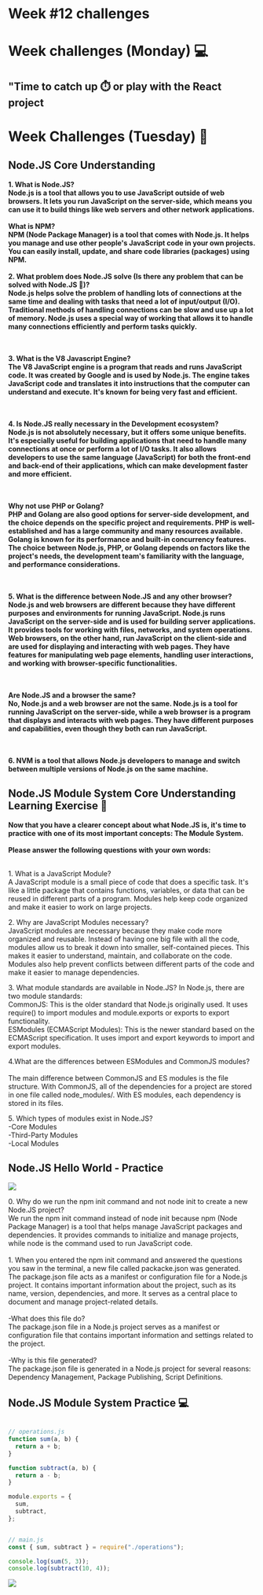 <h1>Week #12 challenges</h1>
<h1>Week challenges (Monday) 💻</h1>
<h2>"Time to catch up ⏱️ or play with the React project</h2>
<b></b>
<h1>Week Challenges (Tuesday) 🐣</h1>
<h2>Node.JS Core Understanding</h2>
<b>1. What is Node.JS?<br>
Node.js is a tool that allows you to use JavaScript outside of web browsers. It lets you run JavaScript on the server-side, which means you can use it to build things like web servers and other network applications.
</b>
<br><br><b>
What is NPM?<br>
NPM (Node Package Manager) is a tool that comes with Node.js. It helps you manage and use other people's JavaScript code in your own projects. You can easily install, update, and share code libraries (packages) using NPM.
</b>
<br><br><b>
2. What problem does Node.JS solve (Is there any problem that can be solved with Node.JS 🤔)?<br>
  Node.js helps solve the problem of handling lots of connections at the same time and dealing with tasks that need a lot of input/output (I/O). Traditional methods of handling connections can be slow and use up a lot of memory. Node.js uses a special way of working that allows it to handle many connections efficiently and perform tasks quickly.
</b>

<br><br><b>
3. What is the V8 Javascript Engine?<br>
The V8 JavaScript engine is a program that reads and runs JavaScript code. It was created by Google and is used by Node.js. The engine takes JavaScript code and translates it into instructions that the computer can understand and execute. It's known for being very fast and efficient.
</b>

<br><br><b>
4. Is Node.JS really necessary in the Development ecosystem?<br>
Node.js is not absolutely necessary, but it offers some unique benefits. It's especially useful for building applications that need to handle many connections at once or perform a lot of I/O tasks. It also allows developers to use the same language (JavaScript) for both the front-end and back-end of their applications, which can make development faster and more efficient.
</b>

<br><br><b>
Why not use PHP or Golang?<br>
PHP and Golang are also good options for server-side development, and the choice depends on the specific project and requirements. PHP is well-established and has a large community and many resources available. Golang is known for its performance and built-in concurrency features. The choice between Node.js, PHP, or Golang depends on factors like the project's needs, the development team's familiarity with the language, and performance considerations.
</b>

<br><br><b>
5. What is the difference between Node.JS and any other browser?<br>
Node.js and web browsers are different because they have different purposes and environments for running JavaScript. Node.js runs JavaScript on the server-side and is used for building server applications. It provides tools for working with files, networks, and system operations. Web browsers, on the other hand, run JavaScript on the client-side and are used for displaying and interacting with web pages. They have features for manipulating web page elements, handling user interactions, and working with browser-specific functionalities.
</b>

<br><br><b>
Are Node.JS and a browser the same?<br>
No, Node.js and a web browser are not the same. Node.js is a tool for running JavaScript on the server-side, while a web browser is a program that displays and interacts with web pages. They have different purposes and capabilities, even though they both can run JavaScript.
</b>

<br><br><b>
6. NVM is a tool that allows Node.js developers to manage and switch between multiple versions of Node.js on the same machine.
</b>

<h2>Node.JS Module System Core Understanding Learning Exercise 🧠</h2>
<b>Now that you have a clearer concept about what Node.JS is, it's time to practice with one of its most important concepts: The Module System.
<br><br>
Please answer the following questions with your own words:</b><br><br>
<p>1. What is a JavaScript Module?<br>
A JavaScript module is a small piece of code that does a specific task. It's like a little package that contains functions, variables, or data that can be reused in different parts of a program. Modules help keep code organized and make it easier to work on large projects.</p>

<p>2. Why are JavaScript Modules necessary?<br>
JavaScript modules are necessary because they make code more organized and reusable. Instead of having one big file with all the code, modules allow us to break it down into smaller, self-contained pieces. This makes it easier to understand, maintain, and collaborate on the code. Modules also help prevent conflicts between different parts of the code and make it easier to manage dependencies.</p>

<p>3. What module standards are available in Node.JS?
In Node.js, there are two module standards:<br>
CommonJS: This is the older standard that Node.js originally used. It uses require() to import modules and module.exports or exports to export functionality.
<br>ESModules (ECMAScript Modules): This is the newer standard based on the ECMAScript specification. It uses import and export keywords to import and export modules.</p>

<p>
4.What are the differences between ESModules and CommonJS modules?<br><br>
The main difference between CommonJS and ES modules is the file structure. With CommonJS, all of the dependencies for a project are stored in one file called node_modules/. With ES modules, each dependency is stored in its files.
  
</p>
<p>5. Which types of modules exist in Node.JS?<br>
-Core Modules<br>
-Third-Party Modules<br>
-Local Modules<br>
</p>
<h2>Node.JS Hello World - Practice</h2>

<img src="https://github.com/drewbydiego/core-code-from-scratch-readme/assets/76753050/e2a211ac-327f-4bad-9e5c-9c5d9fbe9df4">

<p>
  0. Why do we run the npm init command and not node init to create a new Node.JS project?<br>
  We run the npm init command instead of node init because npm (Node Package Manager) is a tool that helps manage JavaScript packages and dependencies. It provides commands to initialize and manage projects, while node is the command used to run JavaScript code.<br><br>
  1. When you entered the npm init command and answered the questions you saw in the terminal, a new file called packacke.json was generated.<br>
  The package.json file acts as a manifest or configuration file for a Node.js project. It contains important information about the project, such as its name, version,   dependencies, and more. It serves as a central place to document and manage project-related details.<br></br>
  -What does this file do?<br>
  The package.json file in a Node.js project serves as a manifest or configuration file that contains important information and settings related to the project.<br><br>
  -Why is this file generated?<br>
  The package.json file is generated in a Node.js project for several reasons: Dependency Management, Package Publishing, Script Definitions.
</p>
<h2>Node.JS Module System Practice 💻</h2>


~~~javascript

// operations.js
function sum(a, b) {
  return a + b;
}

function subtract(a, b) {
  return a - b;
}

module.exports = {
  sum,
  subtract,
};

~~~

~~~javascript

// main.js
const { sum, subtract } = require("./operations");

console.log(sum(5, 3)); 
console.log(subtract(10, 4)); 


~~~
<img src="https://github.com/drewbydiego/core-code-from-scratch-readme/assets/76753050/21d0256f-d103-4682-b53f-399310373540">

